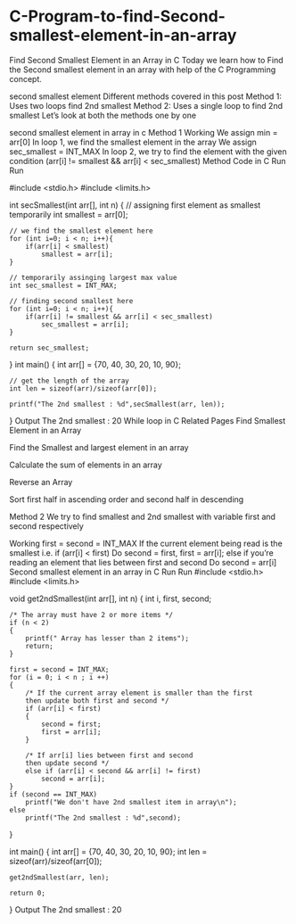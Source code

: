 # C-Program-to-find-Second-smallest-element-in-an-array

Find Second Smallest Element in an Array in C
Today we learn how to Find the Second smallest element in an array with help of the C Programming concept.

second smallest element
Different methods covered in this post
Method 1: Uses two loops find 2nd smallest
Method 2: Uses a single loop to find 2nd smallest
Let’s look at both the methods one by one

second smallest element in array in c
Method 1
Working
We assign min = arr[0]
In loop 1, we find the smallest element in the array
We assign sec_smallest = INT_MAX
In loop 2, we try to find the element with the given condition
(arr[i] != smallest && arr[i] < sec_smallest)
Method Code in C
Run
Run
 
#include <stdio.h>
#include <limits.h>

int secSmallest(int arr[], int n)
{
    // assigning first element as smallest temporarily
    int smallest = arr[0];
    
    // we find the smallest element here
    for (int i=0; i < n; i++){
        if(arr[i] < smallest)
            smallest = arr[i];
    }
    
    // temporarily assinging largest max value
    int sec_smallest = INT_MAX;
    
    // finding second smallest here
    for (int i=0; i < n; i++){
        if(arr[i] != smallest && arr[i] < sec_smallest)
            sec_smallest = arr[i];
    }

    return sec_smallest;
    
}
int main()
{
    int arr[] = {70, 40, 30, 20, 10, 90};
    
    // get the length of the array
    int len = sizeof(arr)/sizeof(arr[0]);    
    
    printf("The 2nd smallest : %d",secSmallest(arr, len));
}
Output
The 2nd smallest : 20
While loop in C
Related Pages
Find Smallest Element in an Array
 
Find the Smallest and largest element in an array

Calculate the sum of elements in an array 

Reverse an Array

Sort first half in ascending order and second half in descending 

Method 2
We try to find smallest and 2nd smallest with variable first and second respectively

Working
first = second = INT_MAX
If the current element being read is the smallest i.e. if (arr[i] < first)
Do second = first, first = arr[i];
else if you’re reading an element that lies between first and second
Do second = arr[i]
Second smallest element in an array in C
Run
Run
#include <stdio.h>
#include <limits.h>

void get2ndSmallest(int arr[], int n)
{
    int i, first, second;
 
    /* The array must have 2 or more items */
    if (n < 2)
    {
        printf(" Array has lesser than 2 items");
        return;
    }
 
    first = second = INT_MAX;
    for (i = 0; i < n ; i ++)
    {
        /* If the current array element is smaller than the first
        then update both first and second */
        if (arr[i] < first)
        {
            second = first;
            first = arr[i];
        }
 
        /* If arr[i] lies between first and second
        then update second */
        else if (arr[i] < second && arr[i] != first)
            second = arr[i];
    }
    if (second == INT_MAX)
        printf("We don't have 2nd smallest item in array\n");
    else
        printf("The 2nd smallest : %d",second);
}
 
int main()
{
    int arr[] = {70, 40, 30, 20, 10, 90};
    int len = sizeof(arr)/sizeof(arr[0]);

    get2ndSmallest(arr, len);

    return 0;
}
Output
The 2nd smallest : 20
